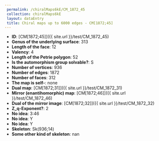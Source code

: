 ```yaml
--- 
 permalink: /chiralMaps6kE/CM_1872_45 
 collection: chiralMaps6kE
 layout: dataEntry
 title: Chiral maps up to 6000 edges - CM[1872;45]
---
```


- **ID**: [CM[1872;45]]({{ site.url }}/test/CM_1872_45)
- **Genus of the underlying surface**: 313
- **Length of the face**: 12
- **Valency**: 4
- **Length of the Petrie polygon**: 52
- **Is the automorphism group solvable?**: S
- **Number of vertices**: 936
- **Number of edges**: 1872
- **Number of faces**: 312
- **The map is self-**: none
- **Dual map**: [CM[1872;31]]({{ site.url }}/test/CM_1872_31)
- **Mirror (enantihomorphic) map**: [CM[1872;46]]({{ site.url }}/test/CM_1872_46)
- **Dual of the mirror image**: [CM[1872;32]]({{ site.url }}/test/CM_1872_32)
- **Z_q-Exponent?**: 2
- **No idea**:  3:46
- **No idea**: Y
- **No idea**: Y
- **Skeleton**: Sk(936;14)
- **Some other kind of skeleton**: nan
